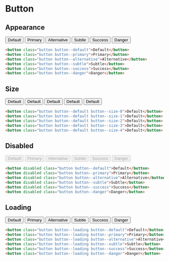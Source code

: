 # Button

## Appearance

<div class="p-3 border rounded-2 my-3">
  <button class="button button--default">Default</button>
  <button class="button button--primary">Primary</button>
  <button class="button button--alternative">Alternative</button>
  <button class="button button--subtle">Subtle</button>
  <button class="button button--success">Success</button>
  <button class="button button--danger">Danger</button>
</div>

``` html
<button class="button button--default">Default</button>
<button class="button button--primary">Primary</button>
<button class="button button--alternative">Alternative</button>
<button class="button button--subtle">Subtle</button>
<button class="button button--success">Success</button>
<button class="button button--danger">Danger</button>
```

## Size

<div class="p-3 border rounded-2 my-3">
  <button class="button button--default button--size-0">Default</button>
  <button class="button button--default button--size-1">Default</button>
  <button class="button button--default button--size-2">Default</button>
  <button class="button button--default button--size-3">Default</button>
  <button class="button button--default button--size-4">Default</button>
</div>

``` html
<button class="button button--default button--size-0">Default</button>
<button class="button button--default button--size-1">Default</button>
<button class="button button--default button--size-2">Default</button>
<button class="button button--default button--size-3">Default</button>
<button class="button button--default button--size-4">Default</button>
```

## Disabled

<div class="p-3 border rounded-2 my-3">
  <button disabled class="button button--default">Default</button>
  <button disabled class="button button--primary">Primary</button>
  <button disabled class="button button--alternative">Alternative</button>
  <button disabled class="button button--subtle">Subtle</button>
  <button disabled class="button button--success">Success</button>
  <button disabled class="button button--danger">Danger</button>
</div>

``` html
<button disabled class="button button--default">Default</button>
<button disabled class="button button--primary">Primary</button>
<button disabled class="button button--alternative">Alternative</button>
<button disabled class="button button--subtle">Subtle</button>
<button disabled class="button button--success">Success</button>
<button disabled class="button button--danger">Danger</button>
```

## Loading

<div class="p-3 border rounded-2 my-3">
  <button class="button button--loading button--default">Default</button>
  <button class="button button--loading button--primary">Primary</button>
  <button class="button button--loading button--alternative">Alternative</button>
  <button class="button button--loading button--subtle">Subtle</button>
  <button class="button button--loading button--success">Success</button>
  <button class="button button--loading button--danger">Danger</button>
</div>

``` html
<button class="button button--loading button--default">Default</button>
<button class="button button--loading button--primary">Primary</button>
<button class="button button--loading button--alternative">Alternative</button>
<button class="button button--loading button--subtle">Subtle</button>
<button class="button button--loading button--success">Success</button>
<button class="button button--loading button--danger">Danger</button>
```
